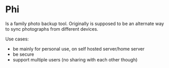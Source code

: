 # Phi

Is a family photo backup tool. Originally is supposed to be an
alternate way to sync photographs from different devices.

Use cases:
- be mainly for personal use, on self hosted server/home server
- be secure
- support multiple users (no sharing with each other though)

